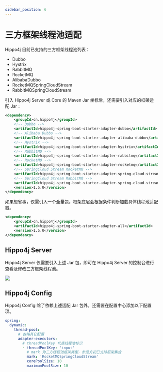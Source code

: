 ```yaml
---
sidebar_position: 6
---
```


# 三方框架线程池适配

Hippo4j 目前已支持的三方框架线程池列表：

- Dubbo
- Hystrix
- RabbitMQ
- RocketMQ
- AlibabaDubbo
- RocketMQSpringCloudStream
- RabbitMQSpringCloudStream

引入 Hippo4j Server 或 Core 的 Maven Jar 坐标后，还需要引入对应的框架适配 Jar：

```xml
<dependency>
    <groupId>cn.hippo4j</groupId>
    <!-- Dubbo -->
    <artifactId>hippo4j-spring-boot-starter-adapter-dubbo</artifactId>
    <!-- Alibaba Dubbo -->
    <artifactId>hippo4j-spring-boot-starter-adapter-alibaba-dubbo</artifactId>
    <!-- Hystrix -->
    <artifactId>hippo4j-spring-boot-starter-adapter-hystrix</artifactId>
    <!-- RabbitMQ -->
    <artifactId>hippo4j-spring-boot-starter-adapter-rabbitmq</artifactId>
    <!-- RocketMQ -->
    <artifactId>hippo4j-spring-boot-starter-adapter-rocketmq</artifactId>
    <!-- SpringCloud Stream RocketMQ -->
    <artifactId>hippo4j-spring-boot-starter-adapter-spring-cloud-stream-rocketmq</artifactId>
    <!-- SpringCloud Stream RabbitMQ -->
    <artifactId>hippo4j-spring-boot-starter-adapter-spring-cloud-stream-rabbitmq</artifactId>
    <version>1.5.0</version>
</dependency>
```

如果想省事，仅需引入一个全量包，框架底层会根据条件判断加载具体线程池适配器。

```xml
<dependency>
    <groupId>cn.hippo4j</groupId>
    <artifactId>hippo4j-spring-boot-starter-adapter-all</artifactId>
    <version>1.5.0</version>
</dependency>
```

## Hippo4j Server

Hippo4j Server 仅需要引入上述 Jar 包，即可在 Hippo4j Server 的控制台进行查看及修改三方框架线程池。

![](https://images-machen.oss-cn-beijing.aliyuncs.com/image-20220531194810047.png)

## Hippo4j Config

Hippo4j Config 除了依赖上述适配 Jar 包外，还需要在配置中心添加以下配置项。

```yaml
spring:
  dynamic:
    thread-pool:
      # 省略其它配置
      adapter-executors:
        # threadPoolKey 代表线程池标识
        - threadPoolKey: 'input'
          # mark 为三方线程池框架类型，参见文初已支持框架集合
          mark: 'RocketMQSpringCloudStream'
          corePoolSize: 10
          maximumPoolSize: 10
```
